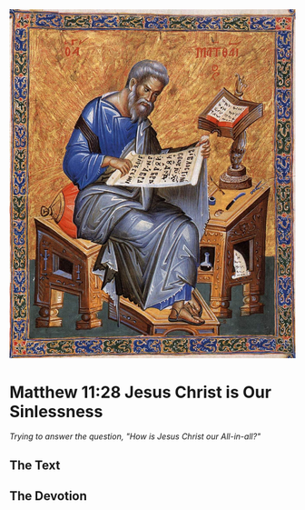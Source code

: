 <img class="intro-right" src="../images/art-matthew.jpg">

# Matthew 11:28 Jesus Christ is Our Sinlessness

*Trying to answer the question, "How is Jesus Christ our All-in-all?"*

## The Text

## The Devotion